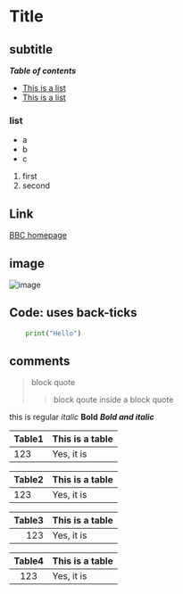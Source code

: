 # Title 

## subtitle 

***Table of contents*** 

- [This is a list](#Item-one)
- [This is a list](#Item-two)

<a id = "item-two"></a>




### list 

- a 
- b 
- c 

1. first 
2. second 

## Link 

[BBC homepage](https://www.bbc.co.uk/)

## image 

![image](C:\Users\marti\Documents\SpartaDocs\Git2_0\Git_Sparta_BaseDirectory\PyBasics\FurtherExercises\Markdown\SGLogo.png) 

## Code: uses back-ticks

```Python 
    print("Hello")
```

## comments 

<!--  this is a comment -->

> block quote 
>> block qoute inside a block quote 

this is regular 
*italic* 
**Bold**
***Bold and italic***



| Table1 | This is a table |
| ---    | ----            |
| 123    |  Yes, it is


| Table2 | This is a table |
|:---    | ----            |
| 123    |  Yes, it is


| Table3 | This is a table |
|---:    | ----            |
| 123    |  Yes, it is


| Table4 | This is a table |
|  :---: | ----            |
| 123    |  Yes, it is